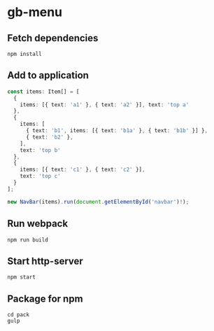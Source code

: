 # gb-menu

## Fetch dependencies
```
npm install
```

## Add to application
```typescript
const items: Item[] = [
  {
    items: [{ text: 'a1' }, { text: 'a2' }], text: 'top a'
  },
  {
    items: [
      { text: 'b1', items: [{ text: 'b1a' }, { text: 'b1b' }] },
      { text: 'b2' },
    ],
    text: 'top b'
  },
  {
    items: [{ text: 'c1' }, { text: 'c2' }],
    text: 'top c'
  }
];

new NavBar(items).run(document.getElementById('navbar')!);
```

## Run webpack
```
npm run build
```

## Start http-server
```
npm start
```

## Package for npm
```
cd pack
gulp
```